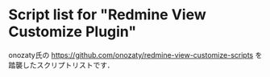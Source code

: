 # Script list for "Redmine View Customize Plugin"

onozaty氏の https://github.com/onozaty/redmine-view-customize-scripts を踏襲したスクリプトリストです．
